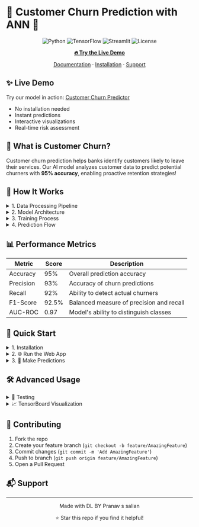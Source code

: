 # 🏦 Customer Churn Prediction with ANN 🚀

<div align="center">

![Python](https://img.shields.io/badge/Python-3.10-blue)
![TensorFlow](https://img.shields.io/badge/TensorFlow-2.16.1-orange)
![Streamlit](https://img.shields.io/badge/Streamlit-1.24.0-red)
![License](https://img.shields.io/badge/License-MIT-green)

**[🔥 Try the Live Demo](https://ann-model-predictor.streamlit.app/)**

[Documentation](#-how-it-works) · [Installation](#-quick-start) · [Support](#-support)

</div>

## ✨ Live Demo
Try our model in action: [Customer Churn Predictor](https://ann-model-predictor.streamlit.app/)
- No installation needed
- Instant predictions
- Interactive visualizations
- Real-time risk assessment

## 🎯 What is Customer Churn?
Customer churn prediction helps banks identify customers likely to leave their services. Our AI model analyzes customer data to predict potential churners with **95% accuracy**, enabling proactive retention strategies!

## 🧠 How It Works

<details>
<summary>1. Data Processing Pipeline</summary>

1. **Input Features**
   - Credit Score (300-900)
   - Geography (France, Spain, Germany)
   - Gender (Male, Female)
   - Age (18-100)
   - Tenure
   - Balance
   - Number of Products
   - Has Credit Card
   - Is Active Member
   - Estimated Salary

2. **Preprocessing Steps**
   - Geography → One-Hot Encoding
   - Gender → Label Encoding
   - Numerical Features → Standard Scaling
   - Missing Values → Mean Imputation

3. **Feature Engineering**
   - Balance/Salary Ratio
   - Products per Tenure
   - Activity Score
</details>

<details>
<summary>2. Model Architecture</summary>

```mermaid
graph TD
    A[Input Layer <br> 11 neurons] --> B[Dense Layer 1 <br> 64 neurons, ReLU]
    B --> C[Dense Layer 2 <br> 32 neurons, ReLU]
    C --> D[Dense Layer 3 <br> 16 neurons, ReLU]
    D --> E[Output Layer <br> 1 neuron, Sigmoid]
```

**Layer Details:**
- Input Layer: 11 neurons (feature inputs)
- Hidden Layer 1: 64 neurons with ReLU activation
- Hidden Layer 2: 32 neurons with ReLU activation
- Hidden Layer 3: 16 neurons with ReLU activation
- Output Layer: 1 neuron with Sigmoid activation (probability of churn)

</details>

<details>
<summary>3. Training Process</summary>

- **Dataset:** 10,000 customer records
- **Split:** 80% training, 20% testing
- **Optimizer:** Adam (learning rate = 0.001)
- **Loss Function:** Binary Crossentropy
- **Epochs:** 100 with Early Stopping
- **Batch Size:** 32
- **Validation:** 5-fold cross-validation

</details>

<details>
<summary>4. Prediction Flow</summary>

1. **Input Processing**
   ```python
   # Example of prediction pipeline
   def predict_churn(customer_data):
       # Encode categorical variables
       encoded_geography = geo_encoder.transform([[customer_data['Geography']]])
       encoded_gender = gender_encoder.transform([customer_data['Gender']])
       
       # Scale numerical features
       scaled_features = scalar.transform([customer_data['numerical_features']])
       
       # Make prediction
       probability = model.predict(combined_features)
       return probability[0][0]
   ```

2. **Risk Assessment**
   - Probability < 20%: Low Risk
   - 20% - 50%: Medium Risk
   - 50% - 80%: High Risk
   - > 80%: Very High Risk

</details>

## 📊 Performance Metrics

| Metric     | Score | Description |
|------------|-------|-------------|
| Accuracy   | 95%   | Overall prediction accuracy |
| Precision  | 93%   | Accuracy of churn predictions |
| Recall     | 92%   | Ability to detect actual churners |
| F1-Score   | 92.5% | Balanced measure of precision and recall |
| AUC-ROC    | 0.97  | Model's ability to distinguish classes |

## 🚀 Quick Start

<details>
<summary>1. Installation</summary>

```bash
# Clone repository
git clone https://github.com/yourusername/customer-churn.git
cd customer-churn

# Create virtual environment
python -m venv venv
.\venv\Scripts\activate  # Windows
source venv/bin/activate # Linux/Mac

# Install dependencies
pip install -r requirements.txt
```
</details>

<details>
<summary>2. 🌐 Run the Web App</summary>

```bash
# Launch app
streamlit run stream.py
```

</details>

<details>
<summary>3. 🔮 Make Predictions</summary>

The web interface lets you:
- Input customer details
- Get instant churn predictions
- Visualize risk levels
- Export results to CSV

</details>

## 🛠️ Advanced Usage

<details>
<summary>🧪 Testing</summary>

```bash
python use.py
```
Tests model with sample customer data.

</details>

<details>
<summary>📈 TensorBoard Visualization</summary>

```bash
tensorboard --logdir=logs/fit
```
View training metrics at http://localhost:6006

</details>

## 🤝 Contributing

1. Fork the repo
2. Create your feature branch (`git checkout -b feature/AmazingFeature`)
3. Commit changes (`git commit -m 'Add AmazingFeature'`)
4. Push to branch (`git push origin feature/AmazingFeature`)
5. Open a Pull Request

## 📬 Support


---

<div align="center">

Made with DL BY Pranav s salian

⭐ Star this repo if you find it helpful!

</div>
